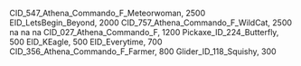 CID_547_Athena_Commando_F_Meteorwoman, 2500
EID_LetsBegin_Beyond, 2000
CID_757_Athena_Commando_F_WildCat,  2500
na
na
na
CID_027_Athena_Commando_F, 1200
Pickaxe_ID_224_Butterfly, 500
EID_KEagle, 500
EID_Everytime, 700
CID_356_Athena_Commando_F_Farmer, 800
Glider_ID_118_Squishy, 300
